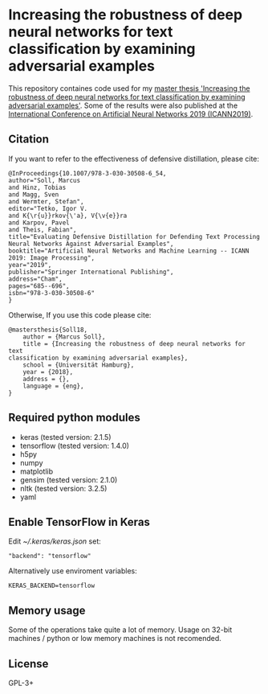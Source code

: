 # Increasing the robustness of deep neural networks for text classification by examining adversarial examples
This repository containes code used for my [master thesis 'Increasing the robustness of deep neural networks for text classification by examining adversarial examples'](http://edoc.sub.uni-hamburg.de/informatik/volltexte/2018/238/). Some of the results were also published at the [International Conference on Artificial Neural Networks 2019 (ICANN2019)](https://link.springer.com/chapter/10.1007%2F978-3-030-30508-6_54).

## Citation
If you want to refer to the effectiveness of defensive distillation, please cite:
```
@InProceedings{10.1007/978-3-030-30508-6_54,
author="Soll, Marcus
and Hinz, Tobias
and Magg, Sven
and Wermter, Stefan",
editor="Tetko, Igor V.
and K{\r{u}}rkov{\'a}, V{\v{e}}ra
and Karpov, Pavel
and Theis, Fabian",
title="Evaluating Defensive Distillation for Defending Text Processing Neural Networks Against Adversarial Examples",
booktitle="Artificial Neural Networks and Machine Learning -- ICANN 2019: Image Processing",
year="2019",
publisher="Springer International Publishing",
address="Cham",
pages="685--696",
isbn="978-3-030-30508-6"
}
```

Otherwise, If you use this code please cite:
```
@mastersthesis{Soll18,
    author = {Marcus Soll},
    title = {Increasing the robustness of deep neural networks for text
classification by examining adversarial examples},
    school = {Universität Hamburg},
    year = {2018},
    address = {},
    language = {eng},
}
```

## Required python modules
* keras (tested version: 2.1.5)
* tensorflow (tested version: 1.4.0)
* h5py
* numpy
* matplotlib
* gensim (tested version: 2.1.0)
* nltk (tested version: 3.2.5)
* yaml

## Enable TensorFlow in Keras

Edit *~/.keras/keras.json* set:

```
"backend": "tensorflow"
```

Alternatively use enviroment variables:

```
KERAS_BACKEND=tensorflow
```

## Memory usage
Some of the operations take quite a lot of memory. Usage on 32-bit machines / python or low memory machines is not recomended.

## License
GPL-3+
